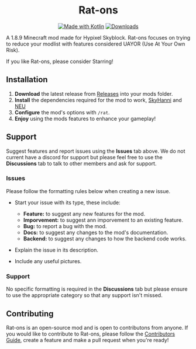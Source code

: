 <h1 align="center">Rat-ons</h1>

<div align="center">
    
[![Made with Kotlin](https://img.shields.io/badge/Made%20With-Kotlin-orange?style=for-the-badge&logo=kotlin&logocolor=white)](https://kotlinlang.org/)
[![Downloads](https://img.shields.io/github/downloads/Jordyrat/Rat-ons/latest/total?style=for-the-badge&logo=github)](https://github.com/Jordyrat/Rat-ons/releases)
</div>

A 1.8.9 Minecraft mod made for Hypixel Skyblock. Rat-ons focuses on trying to reduce your modlist with features considered UAYOR (Use At Your Own Risk).

If you like Rat-ons, please consider Starring!

## Installation
1. **Download** the latest release from [Releases](https://github.com/Jordyrat/Rat-ons/releases) into your mods folder.
2. **Install** the dependencies required for the mod to work, [SkyHanni](https://github.com/hannibal002/SkyHanni/releases) and [NEU](https://github.com/NotEnoughUpdates/NotEnoughUpdates/releases)
3. **Configure** the mod's options with `/rat`.
4. **Enjoy** using the mods features to enhance your gameplay!

## Support
Suggest features and report issues using the **Issues** tab above. We do not current have a discord for support but please feel free to use the **Discussions** tab to talk to other members and ask for support.

### Issues

Please follow the formatting rules below when creating a new issue.

* Start your issue with its type, these include:
    - **Feature:** to suggest any new features for the mod.
    - **Imporvement:** to suggest ann imporvement to an existing feature.
    - **Bug:** to report a bug with the mod.
    - **Docs:** to suggest any changes to the mod's documentation.
    - **Backend:** to suggest any changes to how the backend code works.
      
* Explain the issue in its description.  
* Include any useful pictures.

### Support

No specific formatting is required in the **Discussions** tab but please ensure to use the appropriate category so that any support isn't missed.

## Contributing

Rat-ons is an open-source mod and is open to contributons from anyone. If you would like to contribute to Rat-ons, please follow the [Contributors Guide](docs/CONTRIBUTING.md), create a feature and make a pull request when you're ready!
